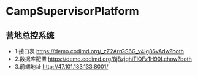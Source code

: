 # CampSupervisorPlatform

## 营地总控系统

- 1.接口表
    https://demo.codimd.org/_zZ2ArrGS6G_v4Ig86vAdw?both
- 2.数据库配置
    https://demo.codimd.org/8jBzjqhiTlOFz1H90Lchow?both
- 3.前端地址
    http://47.101.183.133:8001/

